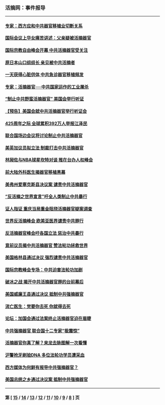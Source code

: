 ### 活摘网：事件报导
---
#### [专家：西方应和中共器官移植业切断关系](../../pages/nf5877/n13772828.md?08260430) 
#### [国际会议上华女痛苦讲述：父亲疑被活摘器官](../../pages/nf5877/n13771583.md?08260430) 
#### [国际宗教自由峰会开幕 中共活摘器官受关注](../../pages/nf5877/n13769995.md?08260430) 
#### [原日本山口组组长 亲见被中共活摘者](../../pages/nf5877/n13767360.md?08260430) 
#### [一天获得心脏供体 中共急诊器官移植频发](../../pages/nf5877/n13764689.md?08260430) 
#### [专家：活摘器官──中共国家运作的工业屠杀](../../pages/nf5877/n13761178.md?08260430) 
#### [“制止中共野蛮活摘器官” 美国会举行听证](../../pages/nf5877/n13735831.md?08260430) 
#### [【预告】美国会就中共活摘器官举行听证会](../../pages/nf5877/n13732843.md?08260430) 
#### [425周年之际 全球累积392万人举报江泽民](../../pages/nf5877/n13719232.md?08260430) 
#### [联合国场边会议将讨论制止中共活摘器官](../../pages/nf5877/n13656361.md?08260430) 
#### [美英加议员拟立法 制裁打击中共活摘器官](../../pages/nf5877/n13430251.md?08260430) 
#### [林昶佐与NBA球星坎特对谈 推在台办人权峰会](../../pages/nf5877/n13414467.md?08260430) 
#### [前大陆外科医生揭器官移植黑幕](../../pages/nf5877/n13401416.md?08260430) 
#### [美弗州爱塞克斯县决议案 谴责中共活摘器官](../../pages/nf5877/n13320919.md?08260430) 
#### [“反活摘之世界宣言”吁全人类制止中共暴行](../../pages/nf5877/n13259730.md?08260430) 
#### [证人指证 重庆当局重金阻挠活摘器官疑案调查](../../pages/nf5877/n13259127.md?08260430) 
#### [世界反活摘峰会 欧美亚医界谴责中共罪行](../../pages/nf5877/n13253550.md?08260430) 
#### [反活摘器官峰会吁各国立法 惩治中共暴行](../../pages/nf5877/n13245052.md?08260430) 
#### [意前议员揭中共活摘器官 赞法轮功拯救世界](../../pages/nf5877/n13203445.md?08260430) 
#### [美国格林县通过决议 强烈谴责中共活摘器官](../../pages/nf5877/n13119367.md?08260430) 
#### [国际宗教峰会专场：中共迫害法轮功加剧](../../pages/nf5877/n13088279.md?08260430) 
#### [破冰之战 揭开中共活摘器官罪的台前幕后](../../pages/nf5877/n13082457.md?08260430) 
#### [美国威廉王县通过决议 抵制中共强摘器官](../../pages/nf5877/n13056521.md?08260430) 
#### [流亡医生：党要你去死 你就得去死](../../pages/nf5877/n13052835.md?08260430) 
#### [论坛：加国会通过法案终止活摘器官迫在眉睫](../../pages/nf5877/n13029839.md?08260430) 
#### [中共强摘器官 联合国十二专家“极震惊”](../../pages/nf5877/n13024313.md?08260430) 
#### [活摘器官你真了解？来龙去脉图解一次看懂](../../pages/nf5877/n13013820.md?08260430) 
#### [沪警抢牙刷验DNA 多位法轮功学员遭采血](../../pages/nf5877/n12969218.md?08260430) 
#### [西方媒体为何鲜有报导中共强摘器官？](../../pages/nf5877/n12932034.md?08260430) 
#### [美国总统之乡通过决议案 抵制中共强摘器官](../../pages/nf5877/n12908242.md?08260430) 

---
#### 第 [ [15](./15.md?08260430) / [14](./14.md?08260430) / [13](./13.md?08260430) / [12](./12.md?08260430) / [11](./11.md?08260430) / [10](./10.md?08260430) / [9](./9.md?08260430) / [8](./8.md?08260430) ] 页
